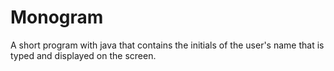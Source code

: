 # Monogram
A short program with java that contains the initials of the user's name that is typed and displayed on the screen.
